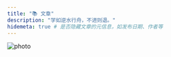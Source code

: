 ```yaml
---
title: "📚 文章"
description: "学如逆水行舟，不进则退。"
hidemeta: true # 是否隐藏文章的元信息，如发布日期、作者等
---
```


![photo](https://cdn.jsdelivr.net/gh/Ahaitang/PicGo@master/Images/%E3%80%90%E5%93%B2%E9%A3%8E%E5%A3%81%E7%BA%B8%E3%80%91%E5%85%89%E5%BD%B1-%E5%BD%B1%E5%AD%90-%E6%B5%AA%E6%BC%AB.png)